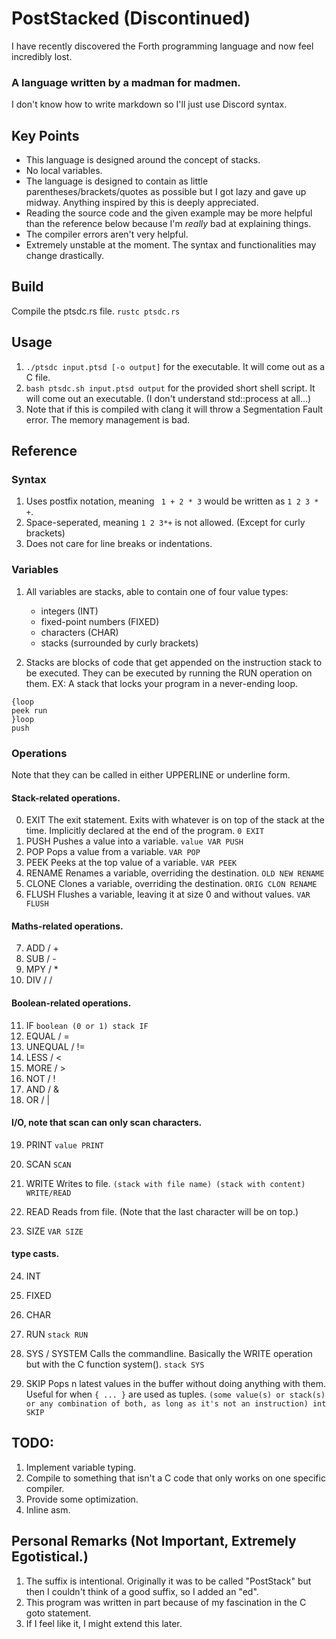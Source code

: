# PostStacked (Discontinued)
I have recently discovered the Forth programming language and now feel incredibly lost.

### A language written by a madman for madmen.
I don't know how to write markdown so I'll just use Discord syntax.

## Key Points

* This language is designed around the concept of stacks.
* No local variables.
* The language is designed to contain as little parentheses/brackets/quotes as possible but I got lazy and gave up midway. Anything inspired by this is deeply appreciated.
* Reading the source code and the given example may be more helpful than the reference below because I'm *really* bad at explaining things.
* The compiler errors aren't very helpful.
* Extremely unstable at the moment. The syntax and functionalities may change drastically.

## Build

Compile the ptsdc.rs file.
` rustc ptsdc.rs `

## Usage

1. ` ./ptsdc input.ptsd [-o output] ` for the executable. It will come out as a C file.
2. ` bash ptsdc.sh input.ptsd output ` for the provided short shell script. It will come out an executable. (I don't understand std::process at all...)
3. Note that if this is compiled with clang it will throw a Segmentation Fault error. The memory management is bad.


## Reference

### Syntax

1. Uses postfix notation, meaning ` 1 + 2 * 3` would be written as ` 1 2 3 * + `.
2. Space-seperated, meaning ` 1 2 3*+ ` is not allowed. (Except for curly brackets)
3. Does not care for line breaks or indentations.

### Variables

1. All variables are stacks, able to contain one of four value types:
    * integers (INT)
    * fixed-point numbers (FIXED)
    * characters (CHAR)
    * stacks (surrounded by curly brackets)

2. Stacks are blocks of code that get appended on the instruction stack to be executed. They can be executed by running the RUN operation on them.
EX: A stack that locks your program in a never-ending loop.
```
{loop
peek run
}loop
push
```

### Operations
Note that they can be called in either UPPERLINE or underline form.

#### Stack-related operations.
0. EXIT The exit statement. Exits with whatever is on top of the stack at the time. Implicitly declared at the end of the program. ` 0 EXIT `
1. PUSH Pushes a value into a variable. ` value VAR PUSH `
2. POP Pops a value from a variable. ` VAR POP `
3. PEEK Peeks at the top value of a variable. ` VAR PEEK `
4. RENAME Renames a variable, overriding the destination. ` OLD NEW RENAME `
5. CLONE Clones a variable, overriding the destination. ` ORIG CLON RENAME `
6. FLUSH Flushes a variable, leaving it at size 0 and without values. ` VAR FLUSH `

#### Maths-related operations.
7. ADD / +
8. SUB / -
9. MPY / *
10. DIV / /

#### Boolean-related operations.
11. IF ` boolean (0 or 1) stack IF `
12. EQUAL / =
13. UNEQUAL / !=
14. LESS / <
15. MORE / >
16. NOT / !
17. AND / &
18. OR / |

#### I/O, note that scan can only scan characters.
19. PRINT ` value PRINT `
20. SCAN ` SCAN `
21. WRITE Writes to file. ` (stack with file name) (stack with content) WRITE/READ `
22. READ Reads from file. (Note that the last character will be on top.)

23. SIZE ` VAR SIZE `

#### type casts.
24. INT
25. FIXED
26. CHAR

27. RUN ` stack RUN `
28. SYS / SYSTEM Calls the commandline. Basically the WRITE operation but with the C function system(). ` stack SYS `
29. SKIP Pops n latest values in the buffer without doing anything with them.\
Useful for when ` { ... } ` are used as tuples. ` (some value(s) or stack(s) or any combination of both, as long as it's not an instruction) int SKIP `

## TODO:
1. Implement variable typing.
2. Compile to something that isn't a C code that only works on one specific compiler.
3. Provide some optimization.
4. Inline asm.

## Personal Remarks (Not Important, Extremely Egotistical.)

1. The suffix is intentional. Originally it was to be called "PostStack" but then I couldn't think of a good suffix, so I added an "ed".
2. This program was written in part because of my fascination in the C goto statement.
3. If I feel like it, I might extend this later.
